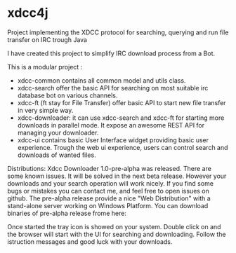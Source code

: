 # xdcc4j
Project implementing the XDCC protocol for searching, querying and run file transfer on IRC trough Java

I have created this project to simplify IRC download process from a Bot.

This is a modular project :

 - xdcc-common contains all common model and utils class.
 - xdcc-search offer the basic API for searching on most suitable irc database bot on various channels.
 - xdcc-ft (ft stay for File Transfer) offer basic API to start new file transfer in very simple way.
 - xdcc-downloader: it can use xdcc-search and xdcc-ft for starting more downloads in parallel mode. It expose an awesome REST API for managing your downloader. 
 - xdcc-ui contains basic User Interface widget providing basic user experience. Trough the web ui experience, users can control search and downloads of wanted files. 
 
Distributions:
Xdcc Downloader 1.0-pre-alpha was released. There are some known issues. It will be solved in the next beta release. However your downloads and your search operation will work nicely. If you find some bugs or mistakes you can contact me, and feel free to open issues on github.
The pre-alpha release provide a nice "Web Distribution" with a stand-alone server working on Windows Platform.
You can download binaries of pre-alpha release frome here:

Once started the tray icon is showed on your system. Double click on and the browser will start with the UI for searching and downloading. Follow the istruction messages and good luck with your downloads.

  
  
 
